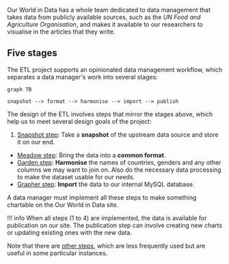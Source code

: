 
Our World in Data has a whole team dedicated to data management that takes data from publicly available sources, such as the _UN Food and Agriculture Organisation_, and makes it available to our researchers to visualise in the articles that they write.

## Five stages

The ETL project supports an opinionated data management workflow, which separates a data manager's work into several stages:

```mermaid
graph TB

snapshot --> format --> harmonise --> import --> publish
```

The design of the ETL involves steps that mirror the stages above, which help us to meet several design goals of the project:

1. [Snapshot step](snapshot.md): Take a **snapshot** of the upstream data source and store it on our end.
- [Meadow step](meadow.md): Bring the data into a **common format**.
- [Garden step](garden.md): **Harmonise** the names of countries, genders and any other columns we may want to join on. Also do the necessary data processing to make the dataset usable for our needs.
- [Grapher step](grapher.md): **Import** the data to our internal MySQL database.

A data manager must implement all these steps to make something chartable on the Our World in Data site.

!!! info
    When all steps (1 to 4) are implemented, the data is available for publication on our site. The publication step can involve creating new charts or updating existing ones with the new data.

Note that there are [other steps](other-steps/), which are less frequently used but are useful in some particular instances.
